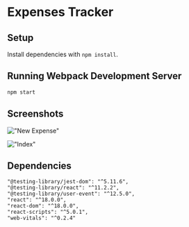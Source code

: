 # Expenses Tracker

## Setup

Install dependencies with `npm install`.

## Running Webpack Development Server

```sh
npm start
```

## Screenshots
!["New Expense"](https://github.com/YuliiaMatich/expenses-tracker/blob/main/docs/New%20Expense.png)

!["Index"](https://github.com/YuliiaMatich/expenses-tracker/blob/main/docs/Index.png)



## Dependencies
    "@testing-library/jest-dom": "^5.11.6",
    "@testing-library/react": "^11.2.2",
    "@testing-library/user-event": "^12.5.0",
    "react": "^18.0.0",
    "react-dom": "^18.0.0",
    "react-scripts": "^5.0.1",
    "web-vitals": "^0.2.4"
   
